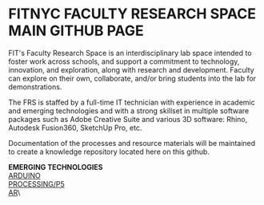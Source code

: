 # FITNYC FACULTY RESEARCH SPACE MAIN GITHUB PAGE

FIT's Faculty Research Space is an interdisciplinary lab space intended to foster work across schools, and support a commitment to technology, innovation, and exploration, along with research and development. Faculty can explore on their own, collaborate, and/or bring students into the lab for demonstrations. 

The FRS is staffed by a full-time IT technician with experience in academic and emerging technologies and with a strong skillset in multiple software packages such as Adobe Creative Suite and various 3D software: Rhino, Autodesk Fusion360, SketchUp Pro, etc.

Documentation of the processes and resource materials will be maintained to create a knowledge repository located here on this github.

**EMERGING TECHNOLOGIES**\
[ARDUINO](/ARDUINO)\
[PROCESSING/P5](/PROCESSING)\
[AR](/AR)\
